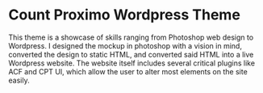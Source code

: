 Count Proximo Wordpress Theme
===

This theme is a showcase of skills ranging from Photoshop web design to Wordpress. I designed the mockup in photoshop with a vision in mind, converted the design to static HTML, and converted said HTML into a live Wordpress website. The website itself includes several critical plugins like ACF and CPT UI, which allow the user to alter most elements on the site easily.
